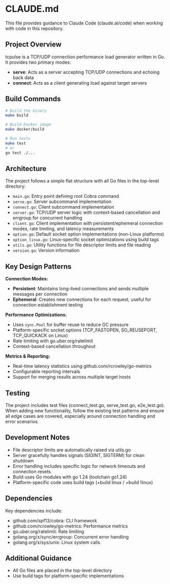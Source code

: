 # CLAUDE.md

This file provides guidance to Claude Code (claude.ai/code) when working with code in this repository.

## Project Overview

tcpulse is a TCP/UDP connection performance load generator written in Go. It provides two primary modes:
- **serve**: Acts as a server accepting TCP/UDP connections and echoing back data
- **connect**: Acts as a client generating load against target servers

## Build Commands

```bash
# Build the binary
make build

# Build Docker image
make docker/build

# Run tests
make test
# or
go test ./...
```

## Architecture

The project follows a simple flat structure with all Go files in the top-level directory:

- `main.go`: Entry point defining root Cobra command
- `serve.go`: Server subcommand implementation
- `connect.go`: Client subcommand implementation
- `server.go`: TCP/UDP server logic with context-based cancellation and errgroup for concurrent handling
- `client.go`: Client implementation with persistent/ephemeral connection modes, rate limiting, and latency measurements
- `option.go`: Default socket option implementations (non-Linux platforms)
- `option_linux.go`: Linux-specific socket optimizations using build tags
- `utils.go`: Utility functions for file descriptor limits and file reading
- `version.go`: Version information

## Key Design Patterns

**Connection Modes:**
- **Persistent**: Maintains long-lived connections and sends multiple messages per connection
- **Ephemeral**: Creates new connections for each request, useful for connection establishment testing

**Performance Optimizations:**
- Uses `sync.Pool` for buffer reuse to reduce GC pressure
- Platform-specific socket options (TCP_FASTOPEN, SO_REUSEPORT, TCP_QUICKACK on Linux)
- Rate limiting with go.uber.org/ratelimit
- Context-based cancellation throughout

**Metrics & Reporting:**
- Real-time latency statistics using github.com/rcrowley/go-metrics
- Configurable reporting intervals
- Support for merging results across multiple target hosts

## Testing

The project includes test files (connect_test.go, serve_test.go, e2e_test.go). When adding new functionality, follow the existing test patterns and ensure all edge cases are covered, especially around connection handling and error scenarios.

## Development Notes

- File descriptor limits are automatically raised via utils.go
- Server gracefully handles signals (SIGINT, SIGTERM) for clean shutdown
- Error handling includes specific logic for network timeouts and connection resets
- Build uses Go modules with go 1.24 (toolchain go1.24)
- Platform-specific code uses build tags (+build linux / +build !linux)

## Dependencies

Key dependencies include:
- github.com/spf13/cobra: CLI framework
- github.com/rcrowley/go-metrics: Performance metrics
- go.uber.org/ratelimit: Rate limiting
- golang.org/x/sync/errgroup: Concurrent error handling
- golang.org/x/sys/unix: Linux system calls

## Additional Guidance

- All Go files are placed in the top-level directory
- Use build tags for platform-specific implementations
